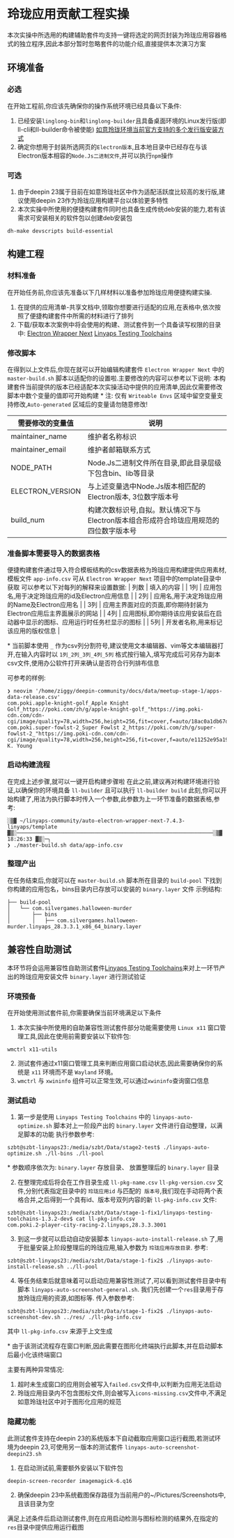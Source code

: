 # 玲珑应用贡献工程实操
本次实操中所选用的构建辅助套件均支持一键将选定的网页封装为玲珑应用容器格式的独立程序,因此本部分暂时忽略套件的功能介绍,直接提供本次演习方案

## 环境准备
### 必选
在开始工程前,你应该先确保你的操作系统环境已经具备以下条件:
1. 已经安装`linglong-bin`和`linglong-builder`且具备桌面环境的Linux发行版(即ll-cli和ll-builder命令被使能)
[如意玲珑环境当前官方支持的多个发行版安装方式](https://linglong.dev/guide/start/install.html)
2. 确定你想用于封装所选网页的`Electron版本`,且本地目录中已经存在与该Electron版本相容的`Node.Js二进制文件`,并可以执行`npm`操作

### 可选
1. 由于deepin 23属于目前在如意玲珑社区中作为适配活跃度比较高的发行版,建议使用deepin 23作为玲珑应用构建平台以体验更多特性
2. 本次实操中所使用的便捷构建套件同时也具备生成传统deb安装的能力,若有该需求可安装相关的软件包以创建deb安装包
```
dh-make devscripts build-essential
```

## 构建工程
### 材料准备
在开始任务前,你应该先准备以下几样材料以准备参加玲珑应用便捷构建实操.
1. 在提供的应用清单-共享文档中,领取你想要进行适配的应用,在表格中,依次按照了便捷构建套件中所需的材料进行了排列
2. 下载/获取本次案例中将会使用的构建、测试套件到一个具备读写权限的目录中:
[Electron Wrapper Next](https://github.com/OpenAtom-Linyaps/sig-next-electron-wrapper)
[Linyaps Testing Toolchains](https://github.com/OpenAtom-Linyaps/sig-next-linyaps-testing-toolchains)

### 修改脚本
在得到以上文件后,你现在就可以开始编辑构建套件 `Electron Wrapper Next` 中的 `master-build.sh` 脚本以适配你的设置啦.主要修改的内容可以参考以下说明:
本构建套件当前提供的版本已经适配本次实操活动中提供的应用清单,因此仅需要修改脚本中数个变量的值即可开始构建
\* 注: 仅有 `Writeable Envs` 区域中留空变量支持修改,`Auto-generated` 区域后的变量请勿随意修改!

| 需要修改的变量值 | 说明 |
|---------|---------|
| maintainer_name | 维护者名称标识 |
| maintainer_email | 维护者邮箱联系方式 |
| NODE_PATH | Node.Js二进制文件所在目录,即此目录层级下包含bin、lib等目录 |
| ELECTRON_VERSION | 与上述变量选中Node.Js版本相匹配的Electron版本, 3位数字版本号 |
| build_num | 构建次数标识号,自拟。默认情况下与Electron版本组合形成符合玲珑应用规范的四位数字版本号 |

### 准备脚本需要导入的数据表格
便捷构建套件通过导入符合模板结构的csv数据表格为玲珑应用构建提供应用素材,模板文件 `app-info.csv` 可从 `Electron Wrapper Next` 项目中的template目录中获取
可以参考以下对每列的解释来设置数据:
| 列数 | 填入的内容 |
| 1列 | 应用包名,用于决定玲珑应用的id及Electron应用信息 |
| 2列 | 应用名,用于决定玲珑应用的Name及Electron应用名 |
| 3列 | 应用主界面对应的页面,即你期待封装为Electron应用后主界面展示的网站 |
| 4列 | 应用图标,即你期待该应用安装后在启动器中显示的图标、应用运行时任务栏显示的图标 |
| 5列 | 开发者名称,用来标记该应用的版权信息 |

\* 当前脚本使用 `_` 作为csv列分割符号,建议使用文本编辑器、vim等文本编辑器打开,在输入内容时以 `1列_2列_3列_4列_5列` 格式按行输入,填写完成后可另存为副本csv文件,使用办公软件打开来确认是否符合行列排布信息

可参考的样例:
```
❯ neovim '/home/ziggy/deepin-community/docs/data/meetup-stage-1/apps-data-release.csv' 
com.poki.apple-knight-golf_Apple Knight Golf_https://poki.com/zh/g/apple-knight-golf_"https://img.poki-cdn.com/cdn-cgi/image/quality=78,width=256,height=256,fit=cover,f=auto/18ac0a1db67de81059a244c39e3bba34.png"_Limitless
com.poki.super-fowlst-2_Super Fowlst 2_https://poki.com/zh/g/super-fowlst-2_"https://img.poki-cdn.com/cdn-cgi/image/quality=78,width=256,height=256,fit=cover,f=auto/e11252e95a1916483ac3dd76cecfa280.png"_Thomas K. Young
```

### 启动构建流程
在完成上述步骤,就可以一键开启构建步骤啦
在此之前,建议再对构建环境进行验证,以确保你的环境具备 `ll-builder` 且可以执行 `ll-builder build`
此刻,你可以开始构建了,用法为执行脚本时传入一个参数,此参数为上一环节准备的数据表格,参考:
```
░▒▓ ~/linyaps-community/auto-electron-wrapper-next-7.4.3-linyaps/template ▓▒░───────────────────────────────────────────────────────────────░▒▓ 18:26:33 ▓▒░─╮
❯ ./master-build.sh data/app-info.csv 
```

### 整理产出
在任务结束后,你就可以在 `master-build.sh` 脚本所在目录的 `build-pool` 下找到你构建的应用包名，bins目录内已存放可以安装的 `binary.layer` 文件
示例结构:
```
├── build-pool
│   └── com.silvergames.halloween-murder
│       ├── bins
│       │   ├── com.silvergames.halloween-murder.linyaps_28.3.3.1_x86_64_binary.layer
```

## 兼容性自助测试
本环节将会运用兼容性自助测试套件[Linyaps Testing Toolchains](https://github.com/OpenAtom-Linyaps/sig-next-linyaps-testing-toolchains)来对上一环节产出的玲珑应用安装文件 `binary.layer` 进行测试验证

### 环境预备
在开始使用测试套件前,你需要确保当前环境满足以下条件
1. 本次实操中所使用的自助兼容性测试套件部分功能需要使用 `Linux x11` 窗口管理工具,因此在使用前需要安装以下软件包:
```
wmctrl x11-utils
```
2. 测试套件通过x11窗口管理工具来判断应用窗口启动状态,因此需要确保你的系统是 `x11` 环境而不是 `Wayland` 环境。
3. `wmctrl` 与 `xwininfo` 组件可以正常生效,可以通过`xwininfo`查询窗口信息

### 测试启动
1. 第一步是使用 `Linyaps Testing Toolchains` 中的 `linyaps-auto-optimize.sh` 脚本对上一阶段产出的 `binary.layer` 文件进行自动整理，以满足脚本的功能
执行参数参考:
```
szbt@szbt-linyaps23:/media/szbt/Data/stage2-test$ ./linyaps-auto-optimize.sh ./ll-bins ./ll-pool

```

\* 参数顺序依次为: `binary.layer` 存放目录、 放置整理后的 `binary.layer` 目录

2. 在整理完成后将会在工作目录生成 `ll-pkg-name.csv` `ll-pkg-version.csv` 文件,分别代表指定目录中的 `玲珑应用id` 与匹配的` 版本号`,我们现在手动将两个表格合并,之后得到一个具有id、版本号双列内容的新 `ll-pkg-info.csv` 文件:
```
szbt@szbt-linyaps23:/media/szbt/Data/stage-1-fix1/linyaps-testing-toolchains-1.3.2-dev$ cat ll-pkg-info.csv
com.poki.2-player-city-racing-2.linyaps,28.3.3.3001
```

3. 到这一步就可以启动自动安装脚本 `linyaps-auto-install-release.sh` 了,用于批量安装上阶段整理后的玲珑应用,输入参数为 `玲珑应用存放目录`.
参考:
```
szbt@szbt-linyaps23:/media/szbt/Data/stage-1-fix2$ ./linyaps-auto-install-release.sh ../ll-pool
```

4. 等任务结束后就意味着可以启动应用兼容性测试了,可以看到测试套件目录中有脚本 `linyaps-auto-screenshot-general.sh`.
我们先创建一个`res`目录用于存放玲珑应用的资源,如图标等.
传入参数参考:
```
szbt@szbt-linyaps23:/media/szbt/Data/stage-1-fix2$ ./linyaps-auto-screenshot-dev.sh ../res/ ./ll-pkg-info.csv
```
其中 `ll-pkg-info.csv` 来源于上文生成

\* 由于该测试流程存在窗口判断,因此需要在图形化终端执行此脚本,并在启动脚本后最小化该终端窗口

主要有两种异常情况:
1. 超时未生成窗口的应用则会被写入`failed.csv`文件中,以判断为应用无法启动
2. 玲珑应用目录内不包含图标文件,则会被写入`icons-missing.csv`文件中,不满足如意玲珑社区中对于图形化应用的规范

### 隐藏功能
此测试套件支持在deepin 23的系统版本下自动截取应用窗口运行截图,若测试环境为deepin 23,可使用另一版本的测试套件 `linyaps-auto-screenshot-deepin23.sh`

1. 在启动测试前,需要额外安装以下软件包
```
deepin-screen-recorder imagemagick-6.q16
```

2. 确保deepin 23中系统截图保存路径为当前用户的~/Pictures/Screenshots中,且该目录为空

满足上述条件后启动测试套件,则在应用启动检测与图标检测的结果外,在指定的`res`目录中提供应用运行截图
